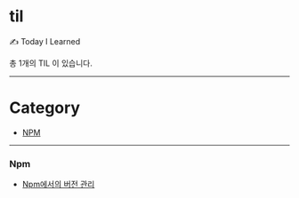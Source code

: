 # til
✍️ Today I Learned

총 1개의 TIL 이 있습니다.

---

# Category
* [NPM](#npm)

---

### Npm

- [Npm에서의 버전 관리](/npm/npm-버전-관리.md)